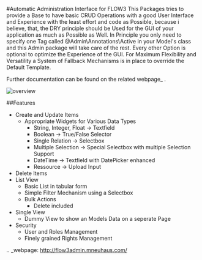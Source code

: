 #Automatic Administration Interface for FLOW3
This Packages tries to provide a Base to have basic CRUD Operations with a good User  Interface and Experience with the least effort and code as Possible, because i believe, that, the DRY principle should be Used for the GUI of your application as much as Possible as Well. In Principle you only need to specify one Tag called @Admin\Annotations\Active in your Model's
class and this Admin package will take care of the rest. Every other Option is optional to optimize the Experience of the GUI. For Maximum Flexibility and Versatility a System of Fallback Mechanisms is in place to override the Default Template.

Further documentation can be found on the related webpage_ .

![overview](https://github.com/mneuhaus/FLOW3-Admin/raw/master/Resources/Public/img/listview.png)

##Features
- Create and Update Items
	- Appropriate Widgets for Various Data Types
		- String, Integer, Float -> Textfield
		- Boolean -> True/False Selector
		- Single Relation -> Selectbox
		- Multiple Selection -> Special Selectbox with multiple Selection Support 
		- DateTime -> Textfield with DatePicker enhanced
		- Ressource -> Upload Input
- Delete Items 
- List View
	- Basic List in tabular form
	- Simple Filter Mechanism using a Selectbox 
	- Bulk Actions
		- Delete included 
- Single View
	- Dummy View to show an Models Data on a seperate Page 
- Security
	- User and Roles Management 
	- Finely grained Rights Management


.. _webpage: http://flow3admin.mneuhaus.com/
